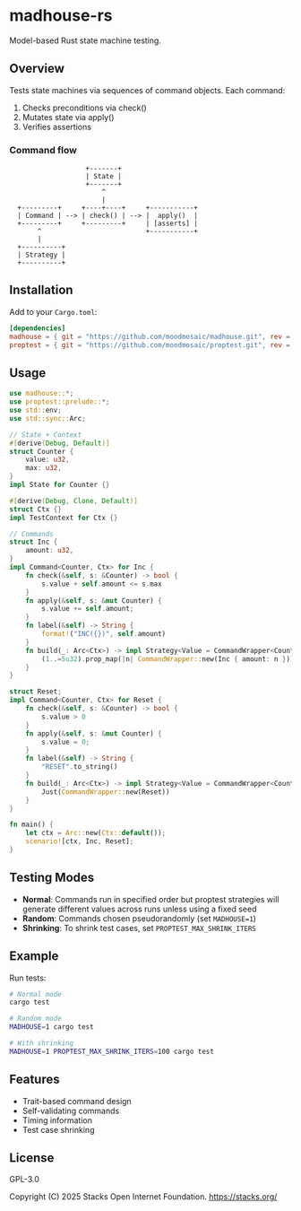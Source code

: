 # madhouse-rs

Model-based Rust state machine testing.

## Overview

Tests state machines via sequences of command objects. Each command:
1. Checks preconditions via check()
2. Mutates state via apply()
3. Verifies assertions

### Command flow

```
                   +-------+
                   | State |
                   +-------+
                       ^
                       |
  +---------+     +----+----+     +-----------+
  | Command | --> | check() | --> |  apply()  |
  +---------+     +---------+     | [asserts] |
       ^                          +-----------+
       |
  +----------+
  | Strategy |
  +----------+
```

## Installation

Add to your `Cargo.toml`:

```toml
[dependencies]
madhouse = { git = "https://github.com/moodmosaic/madhouse.git", rev = "6ebe9794e5e38f0eaa6b8a40d51a2190c3c00a7f" }
proptest = { git = "https://github.com/moodmosaic/proptest.git", rev = "c9bdf18c232665b2b740c667c81866b598d06dc7" }
```

## Usage

```rust
use madhouse::*;
use proptest::prelude::*;
use std::env;
use std::sync::Arc;

// State + Context
#[derive(Debug, Default)]
struct Counter {
    value: u32,
    max: u32,
}
impl State for Counter {}

#[derive(Debug, Clone, Default)]
struct Ctx {}
impl TestContext for Ctx {}

// Commands
struct Inc {
    amount: u32,
}
impl Command<Counter, Ctx> for Inc {
    fn check(&self, s: &Counter) -> bool {
        s.value + self.amount <= s.max
    }
    fn apply(&self, s: &mut Counter) {
        s.value += self.amount;
    }
    fn label(&self) -> String {
        format!("INC({})", self.amount)
    }
    fn build(_: Arc<Ctx>) -> impl Strategy<Value = CommandWrapper<Counter, Ctx>> {
        (1..=5u32).prop_map(|n| CommandWrapper::new(Inc { amount: n }))
    }
}

struct Reset;
impl Command<Counter, Ctx> for Reset {
    fn check(&self, s: &Counter) -> bool {
        s.value > 0
    }
    fn apply(&self, s: &mut Counter) {
        s.value = 0;
    }
    fn label(&self) -> String {
        "RESET".to_string()
    }
    fn build(_: Arc<Ctx>) -> impl Strategy<Value = CommandWrapper<Counter, Ctx>> {
        Just(CommandWrapper::new(Reset))
    }
}

fn main() {
    let ctx = Arc::new(Ctx::default());
    scenario![ctx, Inc, Reset];
}
```

## Testing Modes

- **Normal**: Commands run in specified order but proptest strategies will generate different values across runs unless using a fixed seed
- **Random**: Commands chosen pseudorandomly (set `MADHOUSE=1`)
- **Shrinking**: To shrink test cases, set `PROPTEST_MAX_SHRINK_ITERS`

## Example

Run tests:
```bash
# Normal mode
cargo test

# Random mode
MADHOUSE=1 cargo test

# With shrinking
MADHOUSE=1 PROPTEST_MAX_SHRINK_ITERS=100 cargo test
```

## Features

- Trait-based command design
- Self-validating commands
- Timing information
- Test case shrinking

## License

GPL-3.0

Copyright (C) 2025 Stacks Open Internet Foundation. <https://stacks.org/>
